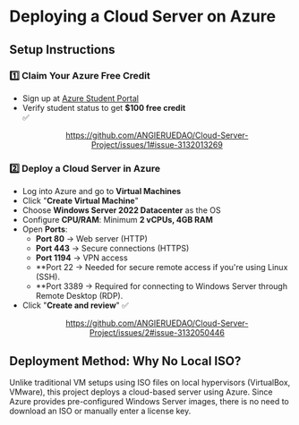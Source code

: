 #  Deploying a Cloud Server on Azure  

##  Setup Instructions

### 1️⃣ **Claim Your Azure Free Credit**
- Sign up at [Azure Student Portal](https://azure.microsoft.com/en-us/free/students/)
- Verify student status to get **$100 free credit**  
✅ <p align="center">
    <https://github.com/ANGIERUEDAO/Cloud-Server-Project/issues/1#issue-3132013269>
</p>



### 2️⃣ **Deploy a Cloud Server in Azure**
- Log into Azure and go to **Virtual Machines**
- Click "**Create Virtual Machine**"
- Choose **Windows Server 2022 Datacenter** as the OS
- Configure **CPU/RAM**: Minimum **2 vCPUs, 4GB RAM** 
- Open **Ports**:
  - **Port 80** → Web server (HTTP)
  - **Port 443** → Secure connections (HTTPS)
  - **Port 1194** → VPN access
  - **Port 22 → Needed for secure remote access if you're using Linux  (SSH).
  - **Port 3389 → Required for connecting to Windows Server through Remote Desktop  (RDP).
 - Click "**Create and review**"
✅ <p align="center">
    <https://github.com/ANGIERUEDAO/Cloud-Server-Project/issues/2#issue-3132050446>
</p>

## Deployment Method: Why No Local ISO?  
Unlike traditional VM setups using ISO files on local hypervisors (VirtualBox, VMware), this project deploys a cloud-based server using Azure. 
Since Azure provides pre-configured Windows Server images, there is no need to download an ISO or manually enter a license key.


